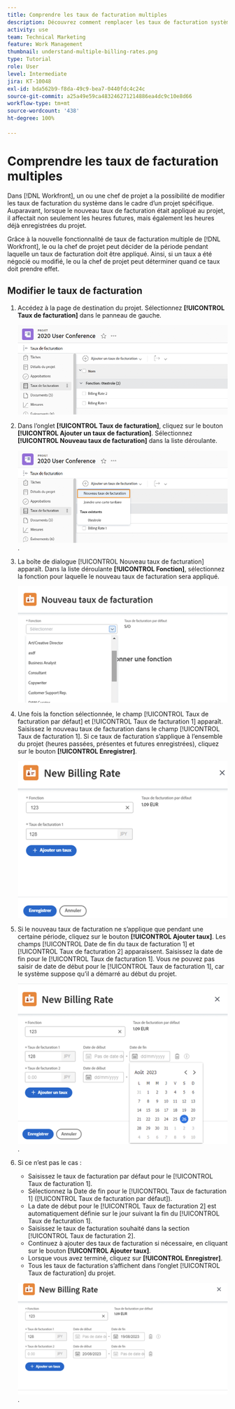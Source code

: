 ```yaml
---
title: Comprendre les taux de facturation multiples
description: Découvrez comment remplacer les taux de facturation système dans un projet.
activity: use
team: Technical Marketing
feature: Work Management
thumbnail: understand-multiple-billing-rates.png
type: Tutorial
role: User
level: Intermediate
jira: KT-10048
exl-id: bda562b9-f8da-49c9-bea7-0440fdc4c24c
source-git-commit: a25a49e59ca483246271214886ea4dc9c10e8d66
workflow-type: tm+mt
source-wordcount: '438'
ht-degree: 100%

---
```


# Comprendre les taux de facturation multiples

Dans [!DNL Workfront], un ou une chef de projet a la possibilité de modifier les taux de facturation du système dans le cadre d’un projet spécifique. Auparavant, lorsque le nouveau taux de facturation était appliqué au projet, il affectait non seulement les heures futures, mais également les heures déjà enregistrées du projet.

Grâce à la nouvelle fonctionnalité de taux de facturation multiple de [!DNL Workfront], le ou la chef de projet peut décider de la période pendant laquelle un taux de facturation doit être appliqué. Ainsi, si un taux a été négocié ou modifié, le ou la chef de projet peut déterminer quand ce taux doit prendre effet.

## Modifier le taux de facturation

1. Accédez à la page de destination du projet. Sélectionnez **[!UICONTROL Taux de facturation]** dans le panneau de gauche.

   ![Image de sélection du [!UICONTROL Taux de facturation] dans [!DNL Workfront]](assets/project-finances-1.png)

1. Dans l’onglet **[!UICONTROL Taux de facturation]**, cliquez sur le bouton **[!UICONTROL Ajouter un taux de facturation]**. Sélectionnez **[!UICONTROL Nouveau taux de facturation]** dans la liste déroulante.

   ![Image de sélection du [!UICONTROL Nouveau taux de facturation] dans [!DNL Workfront]](assets/project-finances-2.png).

1. La boîte de dialogue [!UICONTROL Nouveau taux de facturation] apparaît. Dans la liste déroulante **[!UICONTROL Fonction]**, sélectionnez la fonction pour laquelle le nouveau taux de facturation sera appliqué.

   ![Image de sélection des fonctions avec un nouveau taux de facturation dans [!DNL Workfront]](assets/project-finances-3.png)

1. Une fois la fonction sélectionnée, le champ [!UICONTROL Taux de facturation par défaut] et [!UICONTROL Taux de facturation 1] apparaît. Saisissez le nouveau taux de facturation dans le champ [!UICONTROL Taux de facturation 1]. Si ce taux de facturation s’applique à l’ensemble du projet (heures passées, présentes et futures enregistrées), cliquez sur le bouton **[!UICONTROL Enregistrer]**.

   ![Image d’enregistrement d’un nouveau taux de facturation applicable à l’ensemble du projet dans [!DNL Workfront]](assets/project-finances-5.png)

1. Si le nouveau taux de facturation ne s’applique que pendant une certaine période, cliquez sur le bouton **[!UICONTROL Ajouter taux]**. Les champs [!UICONTROL Date de fin du taux de facturation 1] et [!UICONTROL Taux de facturation 2] apparaissent. Saisissez la date de fin pour le [!UICONTROL Taux de facturation 1]. Vous ne pouvez pas saisir de date de début pour le [!UICONTROL Taux de facturation 1], car le système suppose qu’il a démarré au début du projet.

   ![Image de création d’un nouveau taux de facturation s’appliquant à une certaine période, à partir du début du projet dans [!DNL Workfront]](assets/project-finances-6.png).

1. Si ce n’est pas le cas :

   * Saisissez le taux de facturation par défaut pour le [!UICONTROL Taux de facturation 1].
   * Sélectionnez la Date de fin pour le [!UICONTROL Taux de facturation 1] ([!UICONTROL Taux de facturation par défaut]).
   * La date de début pour le [!UICONTROL Taux de facturation 2] est automatiquement définie sur le jour suivant la fin du [!UICONTROL Taux de facturation 1].
   * Saisissez le taux de facturation souhaité dans la section [!UICONTROL Taux de facturation 2].
   * Continuez à ajouter des taux de facturation si nécessaire, en cliquant sur le bouton **[!UICONTROL Ajouter taux]**.
   * Lorsque vous avez terminé, cliquez sur **[!UICONTROL Enregistrer]**.
   * Tous les taux de facturation s’affichent dans l’onglet [!UICONTROL Taux de facturation] du projet.

   ![Image de création de nouveaux taux de facturation qui s’appliquent aux différentes périodes dans [!DNL Workfront]](assets/project-finances-7.png).
